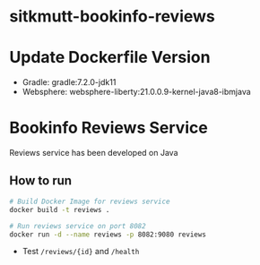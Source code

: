 # sitkmutt-bookinfo-reviews


# Update Dockerfile Version
- Gradle: gradle:7.2.0-jdk11
- Websphere: websphere-liberty:21.0.0.9-kernel-java8-ibmjava


# Bookinfo Reviews Service
Reviews service has been developed on Java

## How to run 

```bash
# Build Docker Image for reviews service
docker build -t reviews .

# Run reviews service on port 8082
docker run -d --name reviews -p 8082:9080 reviews
```
* Test `/reviews/{id}` and `/health`


